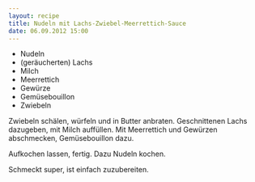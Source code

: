 ```yaml
---
layout: recipe
title: Nudeln mit Lachs-Zwiebel-Meerrettich-Sauce
date: 06.09.2012 15:00
---
```


* Nudeln
* (geräucherten) Lachs
* Milch
* Meerrettich
* Gewürze
* Gemüsebouillon
* Zwiebeln

Zwiebeln schälen, würfeln und in Butter anbraten.
Geschnittenen Lachs dazugeben, mit Milch auffüllen.
Mit Meerrettich und Gewürzen abschmecken, Gemüsebouillon dazu.

Aufkochen lassen, fertig. Dazu Nudeln kochen.

Schmeckt super, ist einfach zuzubereiten.
